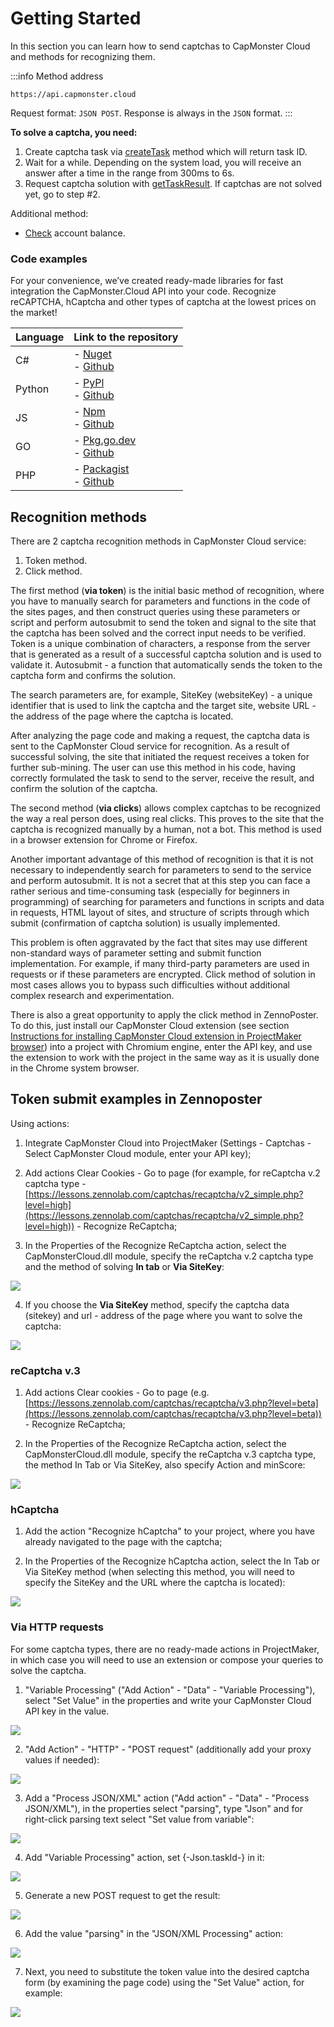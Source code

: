 ﻿---
sidebar_position: 0
sidebar_label: Getting Started
---


# Getting Started

In this section you can learn how to send captchas to CapMonster Cloud and methods for recognizing them.

:::info Method address
```http
https://api.capmonster.cloud
```
Request format: `JSON POST`.
Response is always in the `JSON` format.
:::


**To solve a captcha, you need:**

1. Create captcha task via [createTask](api/methods/create-task.md) method which will return task ID.
2. Wait for a while. Depending on the system load, you will receive an answer after a time in the range from 300ms to 6s.
3. Request captcha solution with [getTaskResult](api/methods/get-task-result.md). If captchas are not solved yet, go to step #2. 

Additional method:

- [Check](api/methods/get-balance.md) account balance.

### Code examples

For your convenience, we’ve created ready-made libraries for fast integration the CapMonster.Cloud API into your code. Recognize reCAPTCHA, hCaptcha and other types of captcha at the lowest prices on the market!

|**Language**|**Link to the repository**|
| :- | :- | 
|С#|- [Nuget](https://www.nuget.org/packages/Zennolab.CapMonsterCloud.Client)<br /> - [Github](https://github.com/ZennoLab/capmonstercloud-client-dotnet) |
|Python|- [PyPl](https://pypi.org/project/capmonstercloudclient/)<br /> - [Github](https://github.com/ZennoLab/capmonstercloud-client-python)|
|JS|- [Npm](https://www.npmjs.com/package/@zennolab_com/capmonstercloud-client)<br /> - [Github](https://github.com/ZennoLab/capmonstercloud-client-js)|
|GO|- [Pkg.go.dev](https://pkg.go.dev/github.com/ZennoLab/capmonstercloud-client-go)<br /> - [Github](https://github.com/ZennoLab/capmonstercloud-client-go)|
|PHP|- [Packagist](https://packagist.org/packages/zennolab/capmonstercloud.client)<br /> - [Github](https://github.com/ZennoLab/capmonstercloud-client-php)|


## Recognition methods

There are 2 captcha recognition methods in CapMonster Cloud service:

1. Token method.
2. Click method.

The first method (**via token**) is the initial basic method of recognition, where you have to manually search for parameters and functions in the code of the sites pages, and then construct queries using these parameters or script and perform autosubmit to send the token and signal to the site that the captcha has been solved and the correct input needs to be verified. Token is a unique combination of characters, a response from the server that is generated as a result of a successful captcha solution and is used to validate it. Autosubmit - a function that automatically sends the token to the captcha form and confirms the solution. 

The search parameters are, for example, SiteKey (websiteKey) - a unique identifier that is used to link the captcha and the target site, website URL - the address of the page where the captcha is located. 

After analyzing the page code and making a request, the captcha data is sent to the CapMonster Cloud service for recognition. As a result of successful solving, the site that initiated the request receives a token for further sub-mining. The user can use this method in his code, having correctly formulated the task to send to the server, receive the result, and confirm the solution of the captcha. 

The second method (**via clicks**) allows complex captchas to be recognized the way a real person does, using real clicks. This proves to the site that the captcha is recognized manually by a human, not a bot. This method is used in a browser extension for Chrome or Firefox. 

Another important advantage of this method of recognition is that it is not necessary to independently search for parameters to send to the service and perform autosubmit. It is not a secret that at this step you can face a rather serious and time-consuming task (especially for beginners in programming) of searching for parameters and functions in scripts and data in requests, HTML layout of sites, and structure of scripts through which submit (confirmation of captcha solution) is usually implemented.

This problem is often aggravated by the fact that sites may use different non-standard ways of parameter setting and submit function implementation. For example, if many third-party parameters are used in requests or if these parameters are encrypted. Click method of solution in most cases allows you to bypass such difficulties without additional complex research and experimentation. 

There is also a great opportunity to apply the click method in ZennoPoster. To do this, just install our CapMonster Cloud extension (see section [Instructions for installing CapMonster Cloud extension in ProjectMaker browser](extension/install-instruction.md)) into a project with Chromium engine, enter the API key, and use the extension to work with the project in the same way as it is usually done in the Chrome system browser. 

## Token submit examples in Zennoposter

Using actions:

1. Integrate CapMonster Cloud into ProjectMaker (Settings - Captchas - Select CapMonster Cloud module, enter your API key);

2. Add actions Clear Cookies - Go to page (for example, for reCaptcha v.2 captcha type - [https://lessons.zennolab.com/captchas/recaptcha/v2_simple.php?level=high](https://lessons.zennolab.com/captchas/recaptcha/v2_simple.php?level=high)) - Recognize ReCaptcha;

3. In the Properties of the Recognize ReCaptcha action, select the CapMonsterCloud.dll module, specify the reCaptcha v.2 captcha type and the method of solving **In tab** or **Via SiteKey**:

![](getting-started-1.png)

4. If you choose the **Via SiteKey** method, specify the captcha data (sitekey) and url - address of the page where you want to solve the captcha: 

![](getting-started-2.png)

### reCaptcha v.3

1. Add actions Clear cookies - Go to page (e.g. [https://lessons.zennolab.com/captchas/recaptcha/v3.php?level=beta](https://lessons.zennolab.com/captchas/recaptcha/v3.php?level=beta)) - Recognize ReCaptcha;

2. In the Properties of the Recognize ReCaptcha action, select the CapMonsterCloud.dll module, specify the reCaptcha v.3 captcha type, the method In Tab or Via SiteKey, also specify Action and minScore:

![](getting-started-3.png)

### hCaptcha 

1. Add the action "Recognize hCaptcha" to your project, where you have already navigated to the page with the captcha;

2. In the Properties of the Recognize hCaptcha action, select the In Tab or Via SiteKey method (when selecting this method, you will need to specify the SiteKey and the URL where the captcha is located):

![](getting-started-4.png)

### Via HTTP requests

For some captcha types, there are no ready-made actions in ProjectMaker, in which case you will need to use an extension or compose your queries to solve the captcha. 

1. "Variable Processing" ("Add Action" - "Data" - "Variable Processing"), select "Set Value" in the properties and write your CapMonster Cloud API key in the value.

![](getting-started-5.png)

2. "Add Action" - "HTTP" - "POST request" (additionally add your proxy values if needed):

![](getting-started-6.png)

3. Add a "Process JSON/XML" action ("Add action" - "Data" - "Process JSON/XML"), in the properties select "parsing", type "Json" and for right-click parsing text select "Set value from variable": 

![](getting-started-7.png)

4. Add "Variable Processing" action, set \{-Json.taskId-\} in it: 

![](getting-started-8.png)

5. Generate a new POST request to get the result:

![](getting-started-9.png)

6. Add the value "parsing" in the "JSON/XML Processing" action: 

![](getting-started-10.png)

7. Next, you need to substitute the token value into the desired captcha form (by examining the page code) using the "Set Value" action, for example: 

![](getting-started-11.png)